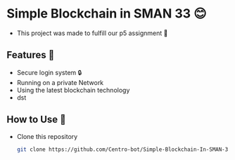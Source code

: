 # Simple Blockchain in SMAN 33 😊 
- This project was made to fulfill our p5 assignment 🗿 

## Features 👀
- Secure login system 🔒
- Running on a private Network 
- Using the latest blockchain technology
- dst

## How to Use 👀
- Clone this repository
  ```bash
  git clone https://github.com/Centro-bot/Simple-Blockchain-In-SMAN-33.git
